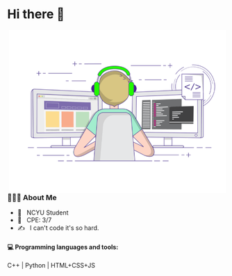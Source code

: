 # Hi there 👋
<img align="right" alt="GIF" src="https://raw.githubusercontent.com/devSouvik/devSouvik/master/gif3.gif" width="500"/>

<h3> 👨🏻‍💻 About Me </h3>

- 🔭 &nbsp; NCYU Student
- 🤔 &nbsp; CPE: 3/7
- ✍️ &nbsp; I can't code it's so hard.


#### :computer: Programming languages and tools: 
C++ | Python | HTML+CSS+JS

